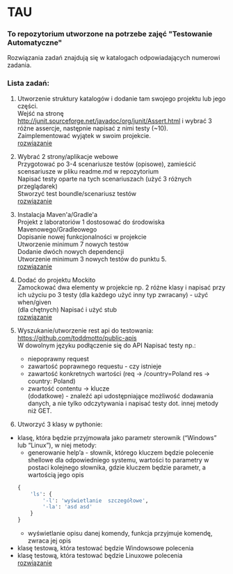 # TAU  
### To repozytorium utworzone na potrzebe zajęć "Testowanie Automatyczne"   
Rozwiązania zadań znajdują się w katalogach odpowiadających numerowi zadania.  

### Lista zadań:  

1. Utworzenie struktury katalogów i dodanie tam swojego projektu lub jego części.  
Wejść na stronę http://junit.sourceforge.net/javadoc/org/junit/Assert.html i wybrać 3 różne assercje, następnie napisać z nimi testy (~10).  
Zaimplementować wyjątek w swoim projekcie.  
   [rozwiązanie](https://github.com/gottomy2/TAU/tree/main/lab1/src)  
   

2. Wybrać 2 strony/aplikacje webowe  
  Przygotować po 3-4 scenariusze testów (opisowe), zamieścić scensariusze w pliku readme.md w repozytorium  
  Napisać testy oparte na tych scenariuszach (użyć 3 różnych przeglądarek)  
  Stworzyć test boundle/scenariusz testów  
   [rozwiązanie](https://github.com/gottomy2/TAU/tree/main/lab2)  
   

3. Instalacja Maven'a/Gradle'a  
Projekt z laboratoriów 1 dostosować do środowiska Mavenowego/Gradleowego  
Dopisanie nowej funkcjonalności w projekcie  
Utworzenie minimum 7 nowych testów  
Dodanie dwóch nowych dependencji  
Utworzenie minimum 3 nowych testów do punktu 5.  
[rozwiązanie](https://github.com/gottomy2/TAU/tree/main/lab3/src)

4. Dodać do projektu Mockito  
Zamockować dwa elementy w projekcie np. 2 różne klasy i napisać przy ich użyciu po 3 testy (dla każdego użyć inny typ zwracany) - użyć when/given    
(dla chętnych) Napisać i użyć stub  
[rozwiązanie](https://github.com/gottomy2/TAU/tree/main/lab4/src)  
   

5. Wyszukanie/utworzenie rest api do testowania:   
   https://github.com/toddmotto/public-apis  
   W dowolnym języku podłączenie się do API
   Napisać testy np.:  
   - niepoprawny request  
   - zawartość poprawnego requestu - czy istnieje  
   - zawartość konkretnych wartości (req -> /country=Poland res -> country: Poland)  
   - zwartość contentu -> klucze  
(dodatkowe) - znaleźć api udostępniające możliwość dodawania danych, a nie tylko odczytywania i napisać testy dot. innej metody niż GET.


6. Utworzyć 3 klasy w pythonie:
- klasę, która będzie przyjmowała jako parametr sterownik (“Windows” lub “Linux”), w niej metody:
    - generowanie help’a - słownik, którego kluczem będzie polecenie shellowe dla odpowiedniego systemu, wartości to parametry w postaci kolejnego słownika, gdzie kluczem będzie parametr, a wartością jego opis
    ```python
    {  
        'ls': {  
            '-l': 'wyświetlanie  szczegółowe',  
            '-la': 'asd asd'  
        }
    }  
    ```
    - wyświetlanie opisu danej komendy, funkcja przyjmuje komendę, zwraca jej opis
- klasę testową, która testować będzie Windowsowe polecenia
- klasę testową, która testować będzie Linuxowe polecenia  
[rozwiązanie](https://github.com/gottomy2/TAU/blob/main/lab6/lab6.py)
